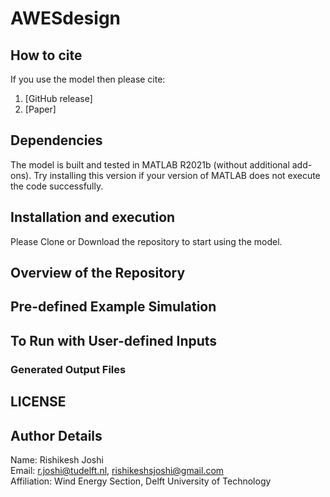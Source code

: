 # AWESdesign



## How to cite

If you use the model then please cite:

1. [GitHub release]
1. [Paper]


## Dependencies

The model is built and tested in MATLAB R2021b (without additional add-ons). Try installing this version if your version of MATLAB does not execute the code successfully.


## Installation and execution 

Please Clone or Download the repository to start using the model.



## Overview of the Repository


## Pre-defined Example Simulation




## To Run with User-defined Inputs



### Generated Output Files



## LICENSE




## Author Details

Name: Rishikesh Joshi  
Email: [r.joshi@tudelft.nl](mailto:r.joshi@tudelft.nl), [rishikeshsjoshi@gmail.com](mailto:rishikeshsjoshi@gmail.com)  
Affiliation: Wind Energy Section, Delft University of Technology





